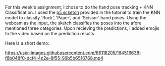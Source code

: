 For this week's assignment, I chose to do the hand pose tracking + KNN Classification. I used the [p5 scketch]() provided in the tutorial to train the KNN model to classify 'Rock', 'Paper', and 'Scissor' hand poses. Using the webcam as the input, the sketch classifies the poses into the afore mentioned three categories. Upon recieving the predictions, I added emojis to the video based on the prediction results. 

Here is a short demo:


https://user-images.githubusercontent.com/86118205/164516638-f8b048f0-dcf4-4d2e-8f55-96b5b6516768.mp4

